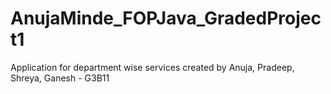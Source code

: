 # AnujaMinde_FOPJava_GradedProject1
Application for department wise services created by Anuja, Pradeep, Shreya, Ganesh - G3B11
